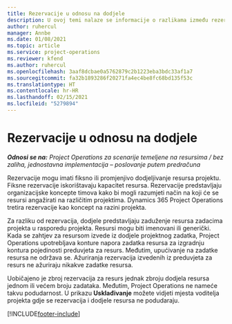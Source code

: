 ```yaml
---
title: Rezervacije u odnosu na dodjele
description: U ovoj temi nalaze se informacije o razlikama između rezervacija i dodjela resursa.
author: ruhercul
manager: Annbe
ms.date: 01/08/2021
ms.topic: article
ms.service: project-operations
ms.reviewer: kfend
ms.author: ruhercul
ms.openlocfilehash: 3aaf8dcbae0a5762879c2b1223eba3bdc33af1a7
ms.sourcegitcommit: fa32b1893286f20271fa4ec4be8fc68bd135f53c
ms.translationtype: HT
ms.contentlocale: hr-HR
ms.lasthandoff: 02/15/2021
ms.locfileid: "5279894"
---
```

# <a name="bookings-vs-assignments"></a>Rezervacije u odnosu na dodjele

_**Odnosi se na:** Project Operations za scenarije temeljene na resursima / bez zaliha, jednostavna implementacija – poslovanje putem predračuna_

Rezervacije mogu imati fiksno ili promjenjivo dodjeljivanje resursa projektu. Fiksne rezervacije iskorištavaju kapacitet resursa. Rezervacije predstavljaju organizacijske koncepte timova kako bi mogli razumjeti način na koji će se resursi angažirati na različitim projektima. Dynamics 365 Project Operations tretira rezervacije kao koncept na razini projekta. 

Za razliku od rezervacija, dodjele predstavljaju zaduženje resursa zadacima projekta u rasporedu projekta. Resursi mogu biti imenovani ili generički.  Kada se zahtjev za resursom izvede iz dodjele projektnog zadatka, Project Operations upotrebljava konture napora zadatka resursa za izgradnju kontura pojedinosti preduvjeta za resurs. Međutim, upućivanje na zadatke resursa ne održava se. Ažuriranja rezervacija izvedenih iz preduvjeta za resurs ne ažuriraju nikakve zadatke resursa.

Uobičajeno je zbroj rezervacija za resurs jednak zbroju dodjela resursa jednom ili većem broju zadataka. Međutim, Project Operations ne nameće takvu podudarnost. U prikazu **Usklađivanje** možete vidjeti mjesta voditelja projekta gdje se rezervacija i dodjele resursa ne podudaraju.




[!INCLUDE[footer-include](../includes/footer-banner.md)]